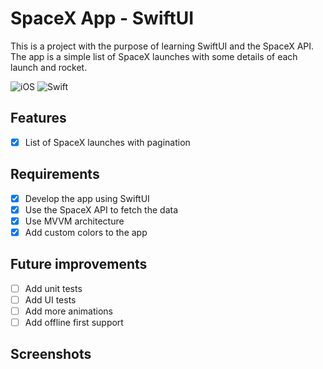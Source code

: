 # SpaceX App - SwiftUI

This is a project with the purpose of learning SwiftUI and the SpaceX API. The app is a simple list of SpaceX launches with some details of each launch and rocket.

![iOS](https://img.shields.io/badge/iOS-000000?style=for-the-badge&logo=ios&logoColor=white) ![Swift](https://img.shields.io/badge/swift-F54A2A?style=for-the-badge&logo=swift&logoColor=white)


## Features

- [x] List of SpaceX launches with pagination

## Requirements

- [x] Develop the app using SwiftUI
- [x] Use the SpaceX API to fetch the data
- [x] Use MVVM architecture
- [x] Add custom colors to the app

## Future improvements

- [ ] Add unit tests
- [ ] Add UI tests
- [ ] Add more animations
- [ ] Add offline first support

## Screenshots



